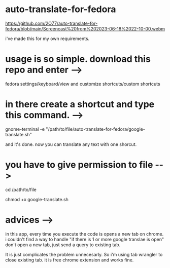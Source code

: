 # auto-translate-for-fedora

https://github.com/2O77/auto-translate-for-fedora/blob/main/Screencast%20from%202023-06-18%2022-10-00.webm

i've made this for my own requirements. 

# usage is so simple. download this repo and enter -->

fedora settings/keyboard/view and customize shortcuts/custom shortcuts

# in there create a shortcut and type this command. -->

gnome-terminal -e "/path/to/file/auto-translate-for-fedora/google-translate.sh"

and it's done. now you can translate any text with one shorcut. 

# you have to give permission to file -->

cd /path/to/file

chmod +x google-translate.sh

# advices -->

in this app, every time you execute the code is opens a new tab on chrome. 
i couldn't find a way to handle "if there is 1 or more google translae is open" don't open a new tab,
just send a query to existing tab. 

It is just complicates the problem unnecesarly. So i'm using tab wrangler to close existing tab.
it is free chrome extension and works fine. 





